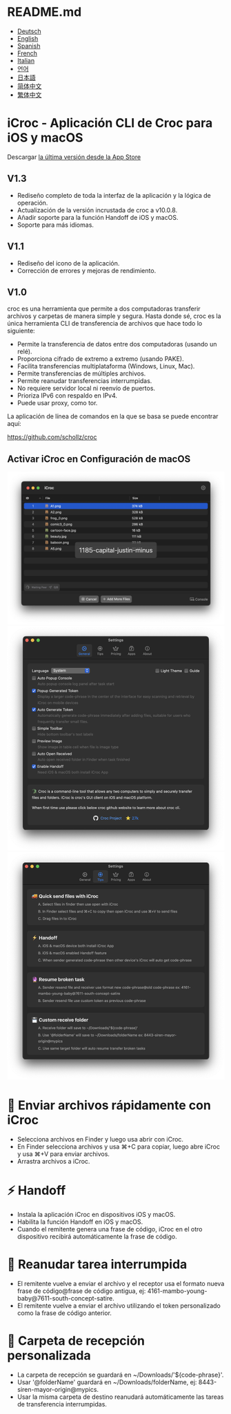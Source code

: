 # README.md
- [Deutsch](README.de.md)
- [English](README.md)
- [Spanish](README.es.md)
- [French](README.fr.md)
- [Italian](README.it.md)
- [언어](README.ko.md)
- [日本語](README.ja.md)
- [简体中文](README.zh_cn.md)
- [繁体中文](README.zh_tw.md)

# iCroc - Aplicación CLI de Croc para iOS y macOS

Descargar [la última versión desde la App Store](https://apps.apple.com/us/app/id6444355962)

V1.3
---
- Rediseño completo de toda la interfaz de la aplicación y la lógica de operación.
- Actualización de la versión incrustada de croc a v10.0.8.
- Añadir soporte para la función Handoff de iOS y macOS.
- Soporte para más idiomas.

V1.1
---
- Rediseño del icono de la aplicación.
- Corrección de errores y mejoras de rendimiento.

V1.0
---
croc es una herramienta que permite a dos computadoras transferir archivos y carpetas de manera simple y segura. Hasta donde sé, croc es la única herramienta CLI de transferencia de archivos que hace todo lo siguiente:

- Permite la transferencia de datos entre dos computadoras (usando un relé).
- Proporciona cifrado de extremo a extremo (usando PAKE).
- Facilita transferencias multiplataforma (Windows, Linux, Mac).
- Permite transferencias de múltiples archivos.
- Permite reanudar transferencias interrumpidas.
- No requiere servidor local ni reenvío de puertos.
- Prioriza IPv6 con respaldo en IPv4.
- Puede usar proxy, como tor.

La aplicación de línea de comandos en la que se basa se puede encontrar aquí:

https://github.com/schollz/croc

## Activar iCroc en Configuración de macOS
![macOS-iCroc-1](images/macos1.png)
![macOS-iCroc-2](images/macos2.png)
![macOS-iCroc-3](images/macos3.png)

# 🚚 Enviar archivos rápidamente con iCroc
- Selecciona archivos en Finder y luego usa abrir con iCroc.
- En Finder selecciona archivos y usa ⌘+C para copiar, luego abre iCroc y usa ⌘+V para enviar archivos.
- Arrastra archivos a iCroc.

# ⚡ Handoff
- Instala la aplicación iCroc en dispositivos iOS y macOS.
- Habilita la función Handoff en iOS y macOS.
- Cuando el remitente genera una frase de código, iCroc en el otro dispositivo recibirá automáticamente la frase de código.

# 🔮 Reanudar tarea interrumpida
- El remitente vuelve a enviar el archivo y el receptor usa el formato nueva frase de código@frase de código antigua, ej: 4161-mambo-young-baby@7611-south-concept-satire.
- El remitente vuelve a enviar el archivo utilizando el token personalizado como la frase de código anterior.

# 💾 Carpeta de recepción personalizada
- La carpeta de recepción se guardará en ~/Downloads/'${code-phrase}'.
- Usar '@folderName' guardará en ~/Downloads/folderName, ej: 8443-siren-mayor-origin@mypics.
- Usar la misma carpeta de destino reanudará automáticamente las tareas de transferencia interrumpidas.